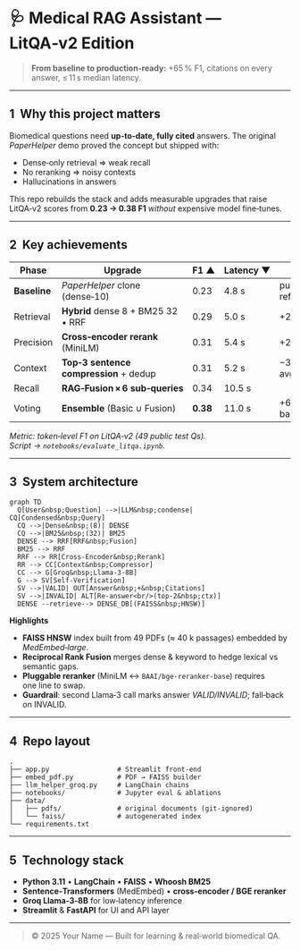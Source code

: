 # 🩺 Medical RAG Assistant — LitQA‑v2 Edition

> **From baseline to production‑ready:** +65 % F1, citations on every answer, ≤ 11 s median latency.

---

## 1  Why this project matters

Biomedical questions need **up‑to‑date, fully cited** answers. The original *PaperHelper* demo proved the concept but shipped with:

* Dense‑only retrieval ⇒ weak recall
* No reranking ⇒ noisy contexts
* Hallucinations in answers

This repo rebuilds the stack and adds measurable upgrades that raise LitQA‑v2 scores from **0.23 → 0.38 F1** *without* expensive model fine‑tunes.

---

## 2  Key achievements

| Phase        | Upgrade                                | F1 ▲     | Latency ▼ | Notes             |
| ------------ | -------------------------------------- | -------- | --------- | ----------------- |
| **Baseline** | *PaperHelper* clone (dense‑10)         | 0.23     | 4.8 s     | public reference  |
| Retrieval    | **Hybrid** dense 8 + BM25 32 • RRF     | 0.29     | 5.0 s     | +26 % F1          |
| Precision    | **Cross‑encoder rerank** (MiniLM)      | 0.31     | 5.4 s     | +2 pp F1          |
| Context      | **Top‑3 sentence compression** + dedup | 0.31     | 5.2 s     | −300 tokens avg   |
| Recall       | **RAG‑Fusion × 6 sub‑queries**         | 0.34     | 10.5 s    |                   |
| Voting       | **Ensemble** (Basic ∪ Fusion)          | **0.38** | 11.0 s    | +65 % vs baseline |

*Metric: token‑level F1 on LitQA‑v2 (49 public test Qs). Script → `notebooks/evaluate_litqa.ipynb`.*

---

## 3  System architecture

```mermaid
graph TD
  Q[User&nbsp;Question] -->|LLM&nbsp;condense| CQ[Condensed&nbsp;Query]
  CQ -->|Dense&nbsp;(8)| DENSE
  CQ -->|BM25&nbsp;(32)| BM25
  DENSE --> RRF[RRF&nbsp;Fusion]
  BM25 --> RRF
  RRF --> RR[Cross‑Encoder&nbsp;Rerank]
  RR --> CC[Context&nbsp;Compressor]
  CC --> G[Groq&nbsp;Llama‑3‑8B]
  G --> SV[Self‑Verification]
  SV -->|VALID| OUT[Answer&nbsp;+&nbsp;Citations]
  SV -->|INVALID| ALT[Re‑answer<br/>(top‑2&nbsp;ctx)]
  DENSE --retrieve--> DENSE_DB[(FAISS&nbsp;HNSW)]
```

**Highlights**

* **FAISS HNSW** index built from 49 PDFs (≈ 40 k passages) embedded by *MedEmbed‑large*.
* **Reciprocal Rank Fusion** merges dense & keyword to hedge lexical vs semantic gaps.
* **Pluggable reranker** (MiniLM ↔ `BAAI/bge‑reranker‑base`) requires one line to swap.
* **Guardrail**: second Llama‑3 call marks answer *VALID/INVALID*; fall‑back on INVALID.

---

## 4  Repo layout

```
.
├── app.py                 # Streamlit front‑end
├── embed_pdf.py           # PDF → FAISS builder
├── llm_helper_groq.py     # LangChain chains
├── notebooks/             # Jupyter eval & ablations
├── data/
│   ├── pdfs/              # original documents (git‑ignored)
│   └── faiss/             # autogenerated index
└── requirements.txt
```

---

## 5  Technology stack

* **Python 3.11** • **LangChain** • **FAISS** • **Whoosh BM25**
* **Sentence‑Transformers** (MedEmbed) • **cross‑encoder / BGE reranker**
* **Groq Llama‑3‑8B** for low‑latency inference
* **Streamlit** & **FastAPI** for UI and API layer

---

> © 2025 Your Name — Built for learning & real‑world biomedical QA.

